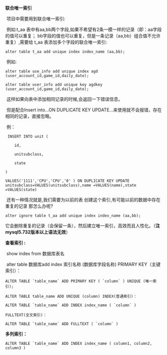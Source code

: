 **联合唯一索引**

​	项目中需要用到联合唯一索引:

​	例如:t_aa 表中有aa,bb两个字段,如果不希望有2条一模一样的记录（即：aa字段的值可以重复； bb字段的值也可以重复，但是一条记录（aa,bb）组合值不允许重复）,需要给 t_aa 表添加多个字段的联合唯一索引:

```mysql
alter table t_aa add unique index index_name (aa,bb);
```

​	例如:

```mysql
alter table use_info add unique index agd (user_account_id,game_id,daily_date);

alter table user_info add unique key agdkey (user_account_id,game_id,daily_date);
```

​	这样如果向表中添加相同记录的时候,会返回一下错误信息。

​	但是配合Insert into…ON DUPLICATE KEY UPDATE…来使用就不会报错，存在相同的记录，直接忽略。

​	例：

```mysql
 INSERT INTO unit (

    id,

    unitsubclass,

    state

)

VALUES('1111','CPU','CPU','0' ) ON DUPLICATE KEY UPDATE       
unitsubclass=VALUES(unitsubclass),name =VALUES(name),state =VALUES(state)
```

​	还有一种情况就是,我们需要为以前的表 创建这个索引,有可能以前的数据中存在重复的记录 那怎么办呢?

```mysql
alter ignore table t_aa add unique index index_name (aa,bb);
```

​	它会删除重复的记录（会保留一条），然后建立唯一索引，高效而且人性化。（**注mysql5.732版本以上语法无效**）

**查看索引 :**

​	show index from 数据库表名  

​	alter table 数据库add index 索引名称 (数据库字段名称) PRIMARY KEY（主键索引）：

```mysql
ALTER TABLE `table_name` ADD PRIMARY KEY ( `column` ) UNIQUE (唯一索引);

ALTER TABLE table_name ADD UNIQUE (column) INDEX(普通索引)：

ALTER TABLE `table_name` ADD INDEX index_name ( `column` )

FULLTEXT(全文索引)：

ALTER TABLE `table_name` ADD FULLTEXT ( `column` )
```

**多列索引：**

```mysql
ALTER TABLE `table_name` ADD INDEX index_name ( column1, column2, column3 )
```

